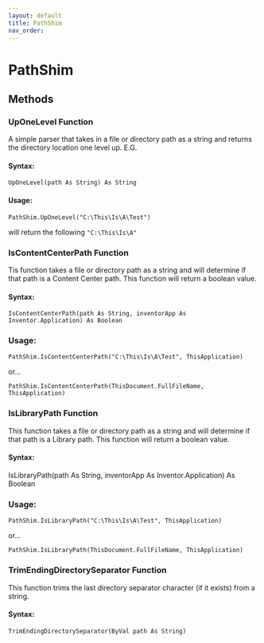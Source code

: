 ```yaml
---
layout: default
title: PathShim
nav_order: 
---
```


# PathShim

## Methods

### UpOneLevel Function

A simple parser that takes in a file or directory path as a string and returns the directory location one level up.  E.G.

#### Syntax:

    UpOneLevel(path As String) As String


#### Usage:

    PathShim.UpOneLevel("C:\This\Is\A\Test")

will return the following
`"C:\This\Is\A"`

### IsContentCenterPath Function

Tis function takes a file or directory path as a string and will determine if that path is a Content Center path.  This function will return a boolean value. 

#### Syntax:

    IsContentCenterPath(path As String, inventorApp As Inventor.Application) As Boolean


### Usage:

    PathShim.IsContentCenterPath("C:\This\Is\A\Test", ThisApplication)

or...

    PathShim.IsContentCenterPath(ThisDocument.FullFileName, ThisApplication)

### IsLibraryPath Function

This function takes a file or directory path as a string and will determine if that path is a Library path.  This function will return a boolean value. 

#### Syntax:

IsLibraryPath(path As String, inventorApp As Inventor.Application) As Boolean

### Usage:

    PathShim.IsLibraryPath("C:\This\Is\A\Test", ThisApplication)

or...

    PathShim.IsLibraryPath(ThisDocument.FullFileName, ThisApplication)

### TrimEndingDirectorySeparator Function

This function trims the last directory separator character (if it exists) from a string.

#### Syntax:

    TrimEndingDirectorySeparator(ByVal path As String)
